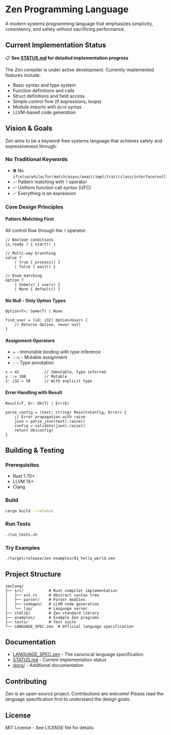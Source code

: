 # Zen Programming Language

A modern systems programming language that emphasizes simplicity, consistency, and safety without sacrificing performance.

## Current Implementation Status

📋 **See [STATUS.md](STATUS.md) for detailed implementation progress**

The Zen compiler is under active development. Currently implemented features include:
- Basic syntax and type system
- Function definitions and calls  
- Struct definitions and field access
- Simple control flow (if expressions, loops)
- Module imports with `@std` syntax
- LLVM-based code generation

## Vision & Goals

Zen aims to be a keyword-free systems language that achieves safety and expressiveness through:

### No Traditional Keywords
- ❌ No `if/else/while/for/match/async/await/impl/trait/class/interface/null`
- ✅ Pattern matching with `?` operator
- ✅ Uniform function call syntax (UFC)
- ✅ Everything is an expression

### Core Design Principles

#### Pattern Matching First
All control flow through the `?` operator:
```zen
// Boolean conditions
is_ready ? { start() }

// Multi-way branching  
value ?
    | true { process() }
    | false { wait() }

// Enum matching
option ?
    | Some(v) { use(v) }
    | None { default() }
```

#### No Null - Only Option Types
```zen
Option<T>: Some(T) | None

find_user = (id: i32) Option<User> {
    // Returns Option, never null
}
```

#### Assignment Operators
- `=` - Immutable binding with type inference
- `::=` - Mutable assignment
- `:` - Type annotation

```zen
x = 42           // Immutable, type inferred
y ::= 100        // Mutable  
z: i32 = 50      // With explicit type
```

#### Error Handling with Result
```zen
Result<T, E>: Ok(T) | Err(E)

parse_config = (text: string) Result<Config, Error> {
    // Error propagation with raise
    json = parse_json(text).raise()
    config = validate(json).raise()
    return Ok(config)
}
```

## Building & Testing

### Prerequisites
- Rust 1.70+
- LLVM 14+
- Clang

### Build
```bash
cargo build --release
```

### Run Tests
```bash
./run_tests.sh
```

### Try Examples
```bash
./target/release/zen examples/01_hello_world.zen
```

## Project Structure

```
zenlang/
├── src/           # Rust compiler implementation
│   ├── ast.rs     # Abstract syntax tree
│   ├── parser/    # Parser modules
│   ├── codegen/   # LLVM code generation
│   └── lsp/       # Language server
├── stdlib/        # Zen standard library
├── examples/      # Example Zen programs
├── tests/         # Test suite
└── LANGUAGE_SPEC.zen  # Official language specification
```

## Documentation

- [LANGUAGE_SPEC.zen](LANGUAGE_SPEC.zen) - The canonical language specification
- [STATUS.md](STATUS.md) - Current implementation status
- [docs/](docs/) - Additional documentation

## Contributing

Zen is an open-source project. Contributions are welcome! Please read the language specification first to understand the design goals.

## License

MIT License - See LICENSE file for details
